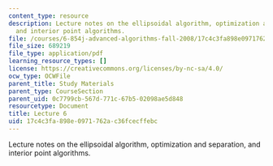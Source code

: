 ```yaml
---
content_type: resource
description: Lecture notes on the ellipsoidal algorithm, optimization and separation,
  and interior point algorithms.
file: /courses/6-854j-advanced-algorithms-fall-2008/17c4c3fa898e0971762ac36fcecffebc_lect10_01.pdf
file_size: 689219
file_type: application/pdf
learning_resource_types: []
license: https://creativecommons.org/licenses/by-nc-sa/4.0/
ocw_type: OCWFile
parent_title: Study Materials
parent_type: CourseSection
parent_uid: 0c7799cb-567d-771c-67b5-02098ae5d848
resourcetype: Document
title: Lecture 6
uid: 17c4c3fa-898e-0971-762a-c36fcecffebc
---
```

Lecture notes on the ellipsoidal algorithm, optimization and separation, and interior point algorithms.